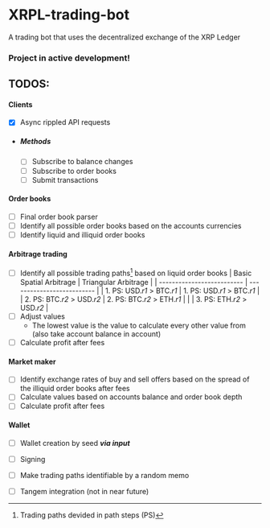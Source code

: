 # XRPL-trading-bot
A trading bot that uses the decentralized exchange of the XRP Ledger

### Project in active development!

## TODOS:
#### Clients
- [x] Async rippled API requests
- ##### Methods
  - [ ] Subscribe to balance changes
  - [ ] Subscribe to order books
  - [ ] Submit transactions

#### Order books
- [ ] Final order book parser
- [ ] Identify all possible order books based on the accounts currencies
- [ ] Identify liquid and illiquid order books

#### Arbitrage trading

- [ ] Identify all possible trading paths[^1] based on liquid order books
  | Basic Spatial Arbitrage    | Triangular Arbitrage       |
  | -------------------------- | -------------------------- |
  | 1. PS: USD.*r1* > BTC.*r1* | 1. PS: USD.*r1* > BTC.*r1* |
  | 2. PS: BTC.*r2* > USD.*r2* | 2. PS: BTC.*r2* > ETH.*r1* |
  |                            | 3. PS: ETH.*r2* > USD.*r2* |
- [ ] Adjust values
  - The lowest value is the value to calculate every other value from
  (also take account balance in account)
- [ ] Calculate profit after fees

#### Market maker
- [ ] Identify exchange rates of buy and sell offers based on the spread of the illiquid order books after fees
- [ ] Calculate values based on accounts balance and order book depth
- [ ] Calculate profit after fees

#### Wallet
- [ ] Wallet creation by seed ***via input***
- [ ] Signing
- [ ] Make trading paths identifiable by a random memo
- [ ] Tangem integration (not in near future)


[^1]: Trading paths devided in path steps (PS)
